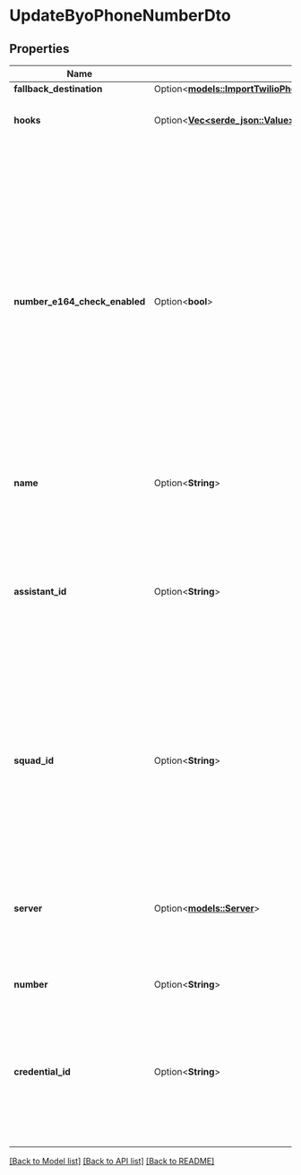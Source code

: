 # UpdateByoPhoneNumberDto

## Properties

Name | Type | Description | Notes
------------ | ------------- | ------------- | -------------
**fallback_destination** | Option<[**models::ImportTwilioPhoneNumberDtoFallbackDestination**](ImportTwilioPhoneNumberDTO_fallbackDestination.md)> |  | [optional]
**hooks** | Option<[**Vec<serde_json::Value>**](serde_json::Value.md)> | This is the hooks that will be used for incoming calls to this phone number. | [optional]
**number_e164_check_enabled** | Option<**bool**> | This is the flag to toggle the E164 check for the `number` field. This is an advanced property which should be used if you know your use case requires it.  Use cases: - `false`: To allow non-E164 numbers like `+001234567890`, `1234`, or `abc`. This is useful for dialing out to non-E164 numbers on your SIP trunks. - `true` (default): To allow only E164 numbers like `+14155551234`. This is standard for PSTN calls.  If `false`, the `number` is still required to only contain alphanumeric characters (regex: `/^\\+?[a-zA-Z0-9]+$/`).  @default true (E164 check is enabled) | [optional][default to true]
**name** | Option<**String**> | This is the name of the phone number. This is just for your own reference. | [optional]
**assistant_id** | Option<**String**> | This is the assistant that will be used for incoming calls to this phone number.  If neither `assistantId` nor `squadId` is set, `assistant-request` will be sent to your Server URL. Check `ServerMessage` and `ServerMessageResponse` for the shape of the message and response that is expected. | [optional]
**squad_id** | Option<**String**> | This is the squad that will be used for incoming calls to this phone number.  If neither `assistantId` nor `squadId` is set, `assistant-request` will be sent to your Server URL. Check `ServerMessage` and `ServerMessageResponse` for the shape of the message and response that is expected. | [optional]
**server** | Option<[**models::Server**](Server.md)> | This is where Vapi will send webhooks. You can find all webhooks available along with their shape in ServerMessage schema.  The order of precedence is:  1. assistant.server 2. phoneNumber.server 3. org.server | [optional]
**number** | Option<**String**> | This is the number of the customer. | [optional]
**credential_id** | Option<**String**> | This is the credential of your own SIP trunk or Carrier (type `byo-sip-trunk`) which can be used to make calls to this phone number.  You can add the SIP trunk or Carrier credential in the Provider Credentials page on the Dashboard to get the credentialId. | [optional]

[[Back to Model list]](../README.md#documentation-for-models) [[Back to API list]](../README.md#documentation-for-api-endpoints) [[Back to README]](../README.md)


